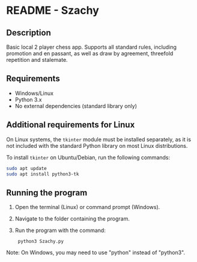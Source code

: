# README - Szachy

## Description

Basic local 2 player chess app. Supports all standard rules, including promotion and en passant, as well as draw by agreement, threefold repetition and stalemate.

## Requirements

- Windows/Linux
- Python 3.x
- No external dependencies (standard library only)

## Additional requirements for Linux

On Linux systems, the `tkinter` module must be installed separately, as it is not included with the standard Python library on most Linux distributions.

To install `tkinter` on Ubuntu/Debian, run the following commands:

```bash
sudo apt update
sudo apt install python3-tk
```

## Running the program

1. Open the terminal (Linux) or command prompt (Windows).

2. Navigate to the folder containing the program.

3. Run the program with the command:


        python3 Szachy.py


Note: On Windows, you may need to use "python" instead of "python3".